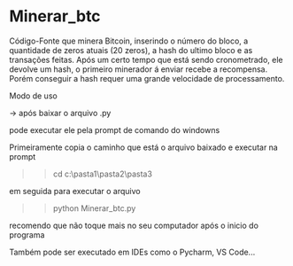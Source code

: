 # Minerar_btc
Código-Fonte que minera Bitcoin, inserindo o número do bloco, a quantidade de zeros atuais (20 zeros), a hash do ultimo bloco e as transações feitas. Após um certo tempo que está sendo cronometrado, ele devolve um hash, o primeiro minerador á enviar recebe a recompensa. Porém conseguir a hash requer uma grande velocidade de processamento.

Modo de uso

-> após baixar o arquivo .py

pode executar ele pela prompt de comando do windowns

Primeiramente copia o caminho que está o arquivo baixado e executar na prompt

>>cd c:\pasta1\pasta2\pasta3

em seguida para executar o arquivo

>>python Minerar_btc.py

recomendo que não toque mais no seu computador após o inicio do programa

Também pode ser executado em IDEs como o Pycharm, VS Code...
